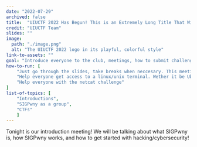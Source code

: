```yaml
---
date: "2022-07-29"
archived: false
title:  "UIUCTF 2022 Has Begun! This is an Extremely Long Title That Will Get Cut Off Eventually, At Least I Think"
credit: "UIUCTF Team"
slides: ""
image:
  path: "./image.png"
  alt: "The UIUCTF 2022 logo in its playful, colorful style"
link-to-assets: ""
goal: "Introduce everyone to the club, meetings, how to submit challenges/sign up for the CTF, "
how-to-run: [
	"Just go through the slides, take breaks when neccesary. This meeting will not be in the 15/45 format",
	"Help everyone get access to a linux/unix terminal. Wether it be Ubuntu or mac etc",
	"Help everyone with the netcat challenge"
]
list-of-topics: [
	"Introductions",
	"SIGPwny as a group",
	"CTFs"
	]
---
```


Tonight is our introduction meeting! We will be talking about what SIGPwny is, how SIGPwny works, and how to get started with hacking/cybersecurity!
